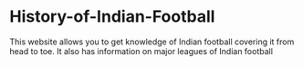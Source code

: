# History-of-Indian-Football
This website allows you to get knowledge of Indian football covering it from head to toe. It also has information on major leagues of Indian football
